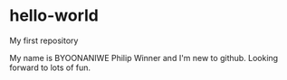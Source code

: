 # hello-world
My first repository

My name is BYOONANIWE Philip Winner and I'm new to github.
Looking forward to lots of fun.
